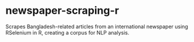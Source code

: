 # newspaper-scraping-r
Scrapes Bangladesh-related articles from an international newspaper using RSelenium in R, creating a corpus for NLP analysis.

